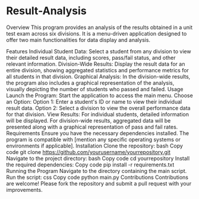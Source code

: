 # Result-Analysis
Overview
This program provides an analysis of the results obtained in a unit test exam across six divisions. It is a menu-driven application designed to offer two main functionalities for data display and analysis.

Features
Individual Student Data: Select a student from any division to view their detailed result data, including scores, pass/fail status, and other relevant information.
Division-Wide Results: Display the result data for an entire division, showing aggregated statistics and performance metrics for all students in that division.
Graphical Analysis: In the division-wide results, the program also includes a graphical representation of the analysis, visually depicting the number of students who passed and failed.
Usage
Launch the Program: Start the application to access the main menu.
Choose an Option:
Option 1: Enter a student's ID or name to view their individual result data.
Option 2: Select a division to view the overall performance data for that division.
View Results:
For individual students, detailed information will be displayed.
For division-wide results, aggregated data will be presented along with a graphical representation of pass and fail rates.
Requirements
Ensure you have the necessary dependencies installed.
The program is compatible with [mention any specific operating systems or environments if applicable].
Installation
Clone the repository:
bash
Copy code
git clone https://github.com/yourusername/yourrepository.git
Navigate to the project directory:
bash
Copy code
cd yourrepository
Install the required dependencies:
Copy code
pip install -r requirements.txt
Running the Program
Navigate to the directory containing the main script.
Run the script:
css
Copy code
python main.py
Contributions
Contributions are welcome! Please fork the repository and submit a pull request with your improvements.
